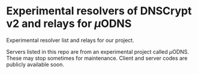 # Experimental resolvers of DNSCrypt v2 and relays for $\mu$ODNS

Experimental resolver list and relays for our project.

Servers listed in this repo are from an experimental project called $\mu$ODNS. These may stop sometimes for maintenance. Client and server codes are publicly available soon.
